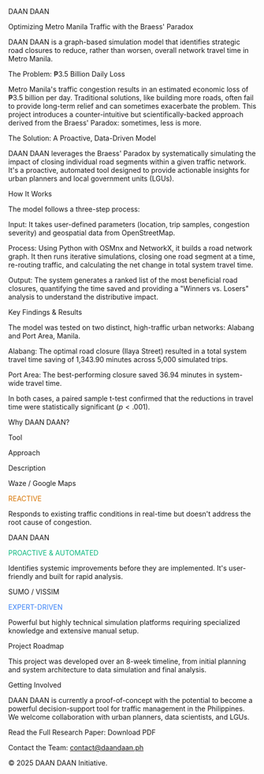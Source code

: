 DAAN DAAN

Optimizing Metro Manila Traffic with the Braess' Paradox

DAAN DAAN is a graph-based simulation model that identifies strategic road closures to reduce, rather than worsen, overall network travel time in Metro Manila.

The Problem: ₱3.5 Billion Daily Loss

Metro Manila's traffic congestion results in an estimated economic loss of ₱3.5 billion per day. Traditional solutions, like building more roads, often fail to provide long-term relief and can sometimes exacerbate the problem. This project introduces a counter-intuitive but scientifically-backed approach derived from the Braess' Paradox: sometimes, less is more.

The Solution: A Proactive, Data-Driven Model

DAAN DAAN leverages the Braess' Paradox by systematically simulating the impact of closing individual road segments within a given traffic network. It's a proactive, automated tool designed to provide actionable insights for urban planners and local government units (LGUs).

How It Works

The model follows a three-step process:

Input: It takes user-defined parameters (location, trip samples, congestion severity) and geospatial data from OpenStreetMap.

Process: Using Python with OSMnx and NetworkX, it builds a road network graph. It then runs iterative simulations, closing one road segment at a time, re-routing traffic, and calculating the net change in total system travel time.

Output: The system generates a ranked list of the most beneficial road closures, quantifying the time saved and providing a "Winners vs. Losers" analysis to understand the distributive impact.

Key Findings & Results

The model was tested on two distinct, high-traffic urban networks: Alabang and Port Area, Manila.

Alabang: The optimal road closure (Ilaya Street) resulted in a total system travel time saving of 1,343.90 minutes across 5,000 simulated trips.

Port Area: The best-performing closure saved 36.94 minutes in system-wide travel time.

In both cases, a paired sample t-test confirmed that the reductions in travel time were statistically significant ($p < .001$).

Why DAAN DAAN?

Tool

Approach

Description

Waze / Google Maps

<span style="color:#D97706">REACTIVE</span>

Responds to existing traffic conditions in real-time but doesn't address the root cause of congestion.

DAAN DAAN

<span style="color:#10B981">PROACTIVE & AUTOMATED</span>

Identifies systemic improvements before they are implemented. It's user-friendly and built for rapid analysis.

SUMO / VISSIM

<span style="color:#3B82F6">EXPERT-DRIVEN</span>

Powerful but highly technical simulation platforms requiring specialized knowledge and extensive manual setup.

Project Roadmap

This project was developed over an 8-week timeline, from initial planning and system architecture to data simulation and final analysis.

Getting Involved

DAAN DAAN is currently a proof-of-concept with the potential to become a powerful decision-support tool for traffic management in the Philippines. We welcome collaboration with urban planners, data scientists, and LGUs.

Read the Full Research Paper: Download PDF

Contact the Team: contact@daandaan.ph

© 2025 DAAN DAAN Initiative.
